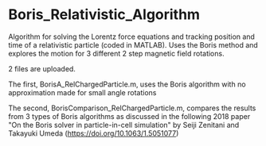 # Boris_Relativistic_Algorithm
Algorithm for solving the Lorentz force equations and tracking position and time of a relativistic particle (coded in MATLAB). 
Uses the Boris method and explores the motion for 3 different 2 step magnetic field rotations. 

2 files are uploaded. 

The first, BorisA_RelChargedParticle.m, uses the Boris algorithm with no approximation made for small angle rotations

The second, BorisComparison_RelChargedParticle.m, compares the results from 3 types of Boris algorithms as discussed in the following 2018 paper 
"On the Boris solver in particle-in-cell simulation" by Seiji Zenitani and Takayuki Umeda (https://doi.org/10.1063/1.5051077)
